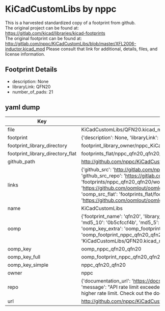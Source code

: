 # KiCadCustomLibs by nppc  
This is a harvested standardized copy of a footprint from github.  
The original project can be found at:  
https://gitlab.com/kicad/libraries/kicad-footprints  
The original footprint can be found at:
http://gitlab.com/nppc/KiCadCustomLibs/blob/master/XFL2006-inductor.kicad_mod
Please consult that link for additional, details, files, and license information.  
## Footprint Details
* description: None  
* libraryLink: QFN20  
* number_of_pads: 21  
## yaml dump  
| Key | Value |  
| --- | --- |  
| file | KiCadCustomLibs/QFN20.kicad_mod |  
| footprint | {'description': None, 'libraryLink': 'QFN20', 'number_of_pads': 21} |  
| footprint_library_directory | footprint_library_owner/nppc_KiCadCustomLibs |  
| footprint_library_directory_flat | footprints_flat/nppc_qfn20_qfn20/working |  
| github_path | http://github.com/nppc/KiCadCustomLibs/blob/master/QFN20.kicad_mod |  
| links | {'github_src': 'http://gitlab.com/nppc/KiCadCustomLibs/blob/master/XFL2006-inductor.kicad_mod', 'github_src_repo': 'https://gitlab.com/kicad/libraries/kicad-footprints', 'oomp_bot': 'footprints/nppc_qfn20_qfn20/working', 'oomp_bot_github': 'https://github.com/oomlout/oomlout_oomp_footprint_bot/tree/main/footprints/nppc_qfn20_qfn20/working', 'oomp_src_flat': 'footprints_flat/footprints_flat/nppc_qfn20_qfn20/working', 'oomp_src_flat_github': 'https://github.com/oomlout/oomlout_oomp_footprint_src/tree/main/footprints_flat/nppc_qfn20_qfn20/working'} |  
| name | KiCadCustomLibs |  
| oomp | {'footprint_name': 'qfn20', 'library_name': 'qfn20_kicad_mod', 'md5': '0b5cfccf4bdaae2381ee316ee2bdac3b', 'md5_10': '0b5cfccf4b', 'md5_5': '0b5cf', 'md5_6': '0b5cfc', 'oomp_key': 'oomp_nppc_qfn20_qfn20', 'oomp_key_extra': 'oomp_footprint_nppc_qfn20_qfn20', 'oomp_key_full': 'oomp_footprint_nppc_qfn20_qfn20_0b5cfc', 'oomp_key_simple': 'nppc_qfn20_qfn20', 'original_filename': 'KiCadCustomLibs/QFN20.kicad_mod', 'owner_name': 'nppc'} |  
| oomp_key | oomp_nppc_qfn20_qfn20 |  
| oomp_key_full | oomp_footprint_nppc_qfn20_qfn20 |  
| oomp_key_simple | nppc_qfn20_qfn20 |  
| owner | nppc |  
| repo | {'documentation_url': 'https://docs.github.com/rest/overview/resources-in-the-rest-api#rate-limiting', 'message': "API rate limit exceeded for 84.66.173.59. (But here's the good news: Authenticated requests get a higher rate limit. Check out the documentation for more details.)"} |  
| url | http://github.com/nppc/KiCadCustomLibs |  

